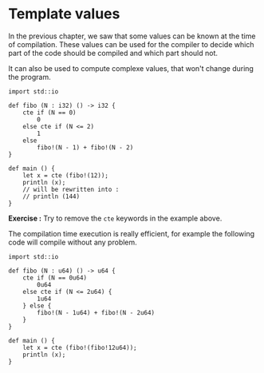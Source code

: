 # Template values

In the previous chapter, we saw that some values can be known at the
time of compilation. These values can be used for the compiler to
decide which part of the code should be compiled and which part should
not.

It can also be used to compute complexe values, that won't change
during the program.

```ymir
import std::io

def fibo (N : i32) () -> i32 {
	cte if (N == 0)
		0
	else cte if (N <= 2)
		1
	else 
		fibo!(N - 1) + fibo!(N - 2)	
}

def main () {
	let x = cte (fibo!(12)); 
	println (x);
	// will be rewritten into :
	// println (144) 
}
```

**Exercise :** Try to remove the `cte` keywords in the example above.

The compilation time execution is really efficient, for example the following
code will compile without any problem.

```ymir
import std::io

def fibo (N : u64) () -> u64 {
    cte if (N == 0u64)
        0u64
    else cte if (N <= 2u64) {
		1u64
    } else {
		fibo!(N - 1u64) + fibo!(N - 2u64)
    }
}

def main () {
    let x = cte (fibo!(fibo!12u64)); 
    println (x);
}
```
